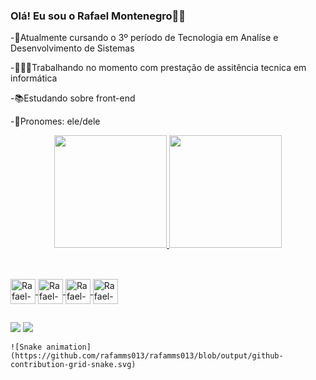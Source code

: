 ### Olá! Eu sou o Rafael Montenegro👋🏽


-🏫Atualmente cursando o 3º período de Tecnologia em Analíse e Desenvolvimento de Sistemas

-👨🏽‍💻Trabalhando no momento com prestação de assitência tecnica em informática

-📚Estudando sobre front-end

-🙂Pronomes: ele/dele

<div align="center">
  <a href="https://github.com/rafamms013">
  <img height="180em" src="https://github-readme-stats.vercel.app/api?username=rafamms013&show_icons=true&theme=dark&include_all_commits=true&count_private=true"/>
  <img height="180em" src="https://github-readme-stats.vercel.app/api/top-langs/?username=rafamms013&layout=compact&langs_count=7&theme=dark"/>
</div>

  ##
  
  <div style="display: inline_block"><br>
 
  <img align="center" alt="Rafael-C" height="40" width="40" src="https://cdn.jsdelivr.net/gh/devicons/devicon/icons/c/c-original.svg">
  <img align="center" alt="Rafael-HTML" height="40" width="40" src="https://cdn.jsdelivr.net/gh/devicons/devicon/icons/python/python-original-wordmark.svg">
  <img align="center" alt="Rafael-HTML" height="40" width="40" src="https://cdn.jsdelivr.net/gh/devicons/devicon/icons/html5/html5-plain-wordmark.svg">
  <img align="center" alt="Rafael-CSS" height="40" width="40" src="https://cdn.jsdelivr.net/gh/devicons/devicon/icons/css3/css3-plain-wordmark.svg">
  
</div>
  
  ##
  
  <div>
<a href="https://www.linkedin.com/in/rafael-montenegro-marques-da-silva-6bb217174" target="_blank"><img src="https://img.shields.io/badge/-LinkedIn-%230077B5?style=for-the-badge&logo=linkedin&logoColor=white" target="_blank"></a>  
<a href = "mailto:rafa.mms0612@gmail.com"><img src="https://img.shields.io/badge/-Gmail-%23333?style=for-the-badge&logo=gmail&logoColor=white" target="_blank"></a>
   
    ![Snake animation](https://github.com/rafamms013/rafamms013/blob/output/github-contribution-grid-snake.svg)
    
  </div>
  
 
  
  
 
  

